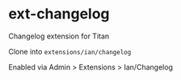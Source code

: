 # ext-changelog
Changelog extension for Titan

Clone into `extensions/ian/changelog`

Enabled via Admin > Extensions > Ian/Changelog
